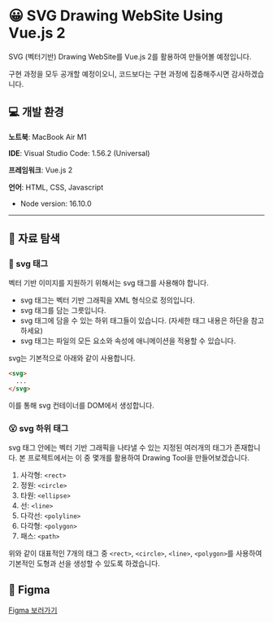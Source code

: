 # 😀 SVG Drawing WebSite Using Vue.js 2

SVG (벡터기반) Drawing WebSite를 Vue.js 2를 활용하여 만들어볼 예정입니다.

구현 과정을 모두 공개할 예정이오니, 코드보다는 구현 과정에 집중해주시면 감사하겠습니다.



## 💻 개발 환경

**노트북**: MacBook Air M1

**IDE**: Visual Studio Code: 1.56.2 (Universal)

**프레임워크**: Vue.js 2

**언어**: HTML, CSS, Javascript

- Node version: 16.10.0

---

## 📝 자료 탐색

### 🤔 svg 태그

벡터 기반 이미지를 지원하기 위해서는 svg 태그를 사용해야 합니다.

- svg 태그는 벡터 기반 그래픽을 XML 형식으로 정의입니다.
- svg 태그를 담는 그릇입니다.
- svg 태그에 담을 수 있는 하위 태그들이 있습니다. (자세한 태그 내용은 하단을 참고하세요)
- svg 태그는 파일의 모든 요소와 속성에 애니메이션을 적용할 수 있습니다.

svg는 기본적으로 아래와 같이 사용합니다.

```html
<svg>
  ...
</svg>
```

이를 통해 svg 컨테이너를 DOM에서 생성합니다.

### 😮 svg 하위 태그

svg 태그 안에는 벡터 기반 그래픽을 나타낼 수 있는 지정된 여러개의 태그가 존재합니다. 본 프로젝트에서는 이 중 몇개를 활용하여 Drawing Tool을 만들어보겠습니다.

1. 사각형: `<rect>`
2. 정원: `<circle>`
3. 타원: `<ellipse>`
4. 선: `<line>`
5. 다각선: `<polyline>`
6. 다각형: `<polygon>`
7. 패스: `<path>`

위와 같이 대표적인 7개의 태그 중 `<rect>`, `<circle>`, `<line>`, `<polygon>`를 사용하여 기본적인 도형과 선을 생성할 수 있도록 하겠습니다.







## 🎨 Figma

[Figma 보러가기](https://www.figma.com/file/U6ELp3FmU5ELEVax63yBCs/Untitled?node-id=0%3A1)



